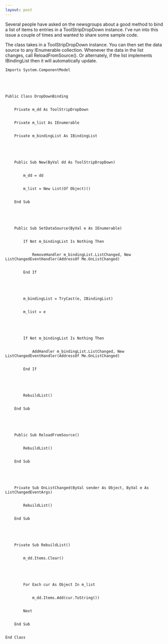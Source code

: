 ```yaml
---
layout: post
---
```

Several people have asked on the newsgroups about a good method to bind a list
of items to entries in a ToolStripDropDown instance.  I've run into this issue
a couple of times and wanted to share some sample code.

The class takes in a ToolStripDropDown instance.  You can then set the data
source to any IEnumerable collection.  Whenever the data in the list changes,
call ReloadFromSource().  Or alternately, if the list implements IBindingList
then it will automatically update.

    
    
    Imports System.ComponentModel


    


    Public Class DropDownBinding


        Private m_dd As ToolStripDropDown


        Private m_list As IEnumerable


        Private m_bindingList As IBindingList


    


        Public Sub New(ByVal dd As ToolStripDropDown)


            m_dd = dd


            m_list = New List(Of Object)()


        End Sub


    


        Public Sub SetDataSource(ByVal e As IEnumerable)


            If Not m_bindingList Is Nothing Then


                RemoveHandler m_bindingList.ListChanged, New ListChangedEventHandler(AddressOf Me.OnListChanged)


            End If


    


            m_bindingList = TryCast(e, IBindingList)


            m_list = e


    


            If Not m_bindingList Is Nothing Then


                AddHandler m_bindingList.ListChanged, New ListChangedEventHandler(AddressOf Me.OnListChanged)


            End If


    


            RebuildList()


        End Sub


    


        Public Sub ReloadFromSource()


            RebuildList()


        End Sub


    


        Private Sub OnListChanged(ByVal sender As Object, ByVal e As ListChangedEventArgs)


            RebuildList()


        End Sub


    


        Private Sub RebuildList()


            m_dd.Items.Clear()


    


            For Each cur As Object In m_list


                m_dd.Items.Add(cur.ToString())


            Next


        End Sub


    End Class

